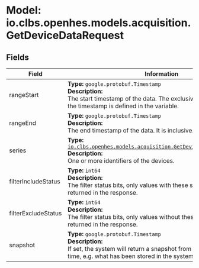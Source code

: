 # Model: io.clbs.openhes.models.acquisition.GetDeviceDataRequest

## Fields

| Field | Information |
| --- | --- |
| rangeStart | <b>Type:</b> `google.protobuf.Timestamp`<br><b>Description:</b><br>The start timestamp of the data. The exclusivness/inclusiveness of the timestamp is defined in the variable. |
| rangeEnd | <b>Type:</b> `google.protobuf.Timestamp`<br><b>Description:</b><br>The end timestamp of the data. It is inclusive. |
| series | <b>Type:</b> [`io.clbs.openhes.models.acquisition.GetDeviceDataSeriesSelector`](model-io-clbs-openhes-models-acquisition-getdevicedataseriesselector.md)<br><b>Description:</b><br>One or more identifiers of the devices. |
| filterIncludeStatus | <b>Type:</b> `int64`<br><b>Description:</b><br>The filter status bits, only values with these status bits will be returned in the response. |
| filterExcludeStatus | <b>Type:</b> `int64`<br><b>Description:</b><br>The filter status bits, only values without these status bits will be returned in the response. |
| snapshot | <b>Type:</b> `google.protobuf.Timestamp`<br><b>Description:</b><br>If set, the system will return a snapshot from the given point in time, e.g. what has been stored in the system yesterday. |

